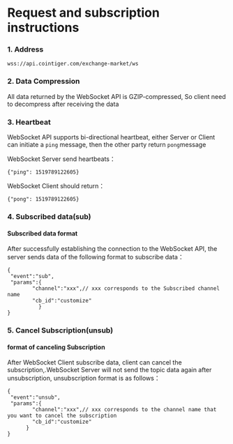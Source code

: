 # Request and subscription instructions



### 1. Address

```
wss://api.cointiger.com/exchange-market/ws
```

### 2. Data Compression

All data returned by the WebSocket API is GZIP-compressed, So client need to decompress after receiving the data

### 3. Heartbeat

WebSocket API supports bi-directional heartbeat, either Server or Client can initiate a `ping` message, then  the other party return `pong`message

WebSocket Server send heartbeats：

```
{"ping": 1519789122605}
```

WebSocket Client should return：

```
{"pong": 1519789122605}
```



### 4. Subscribed data(sub)

#### Subscribed data format

After successfully establishing the connection to the WebSocket API, the server sends data of the following format to subscribe data：

```
{
 "event":"sub",
 "params":{
 	    "channel":"xxx",// xxx corresponds to the Subscribed channel name
 	    "cb_id":"customize"
          }
}
```



### 5. Cancel Subscription(unsub)

#### format of canceling Subscription

After WebSocket Client subscribe data, client can cancel the subscription,.WebSocket Server will not send the topic data again after unsubscription, unsubscription format is as follows：

```
{
 "event":"unsub",
 "params":{
 	    "channel":"xxx",// xxx corresponds to the channel name that you want to cancel the subscription
 	    "cb_id":"customize"
 	  }
}
```